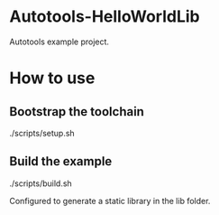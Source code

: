 # Autotools-HelloWorldLib
Autotools example project.

# How to use

## Bootstrap the toolchain
./scripts/setup.sh

## Build the example
./scripts/build.sh

Configured to generate a static library in the lib folder.
